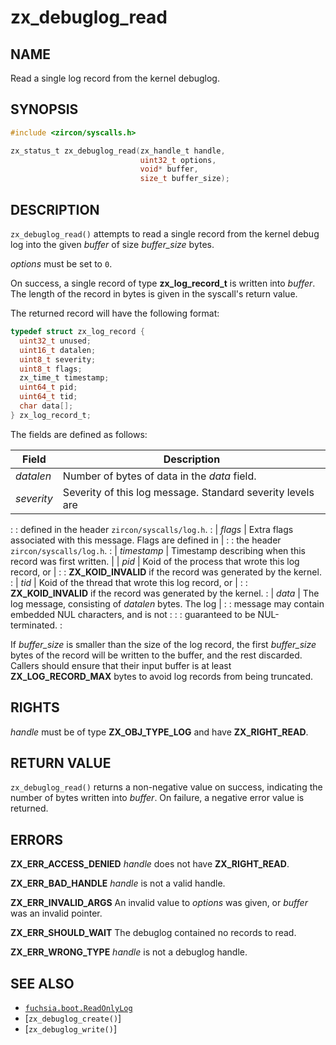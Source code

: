 # zx_debuglog_read

## NAME

<!-- Updated by update-docs-from-fidl, do not edit. -->

Read a single log record from the kernel debuglog.

## SYNOPSIS

<!-- Updated by update-docs-from-fidl, do not edit. -->

```c
#include <zircon/syscalls.h>

zx_status_t zx_debuglog_read(zx_handle_t handle,
                             uint32_t options,
                             void* buffer,
                             size_t buffer_size);
```

## DESCRIPTION

`zx_debuglog_read()` attempts to read a single record from the kernel debug
log into the given *buffer* of size *buffer_size* bytes.

*options* must be set to `0`.

On success, a single record of type **zx_log_record_t** is written into
*buffer*. The length of the record in bytes is given in the syscall's
return value.

The returned record will have the following format:

```c
typedef struct zx_log_record {
  uint32_t unused;
  uint16_t datalen;
  uint8_t severity;
  uint8_t flags;
  zx_time_t timestamp;
  uint64_t pid;
  uint64_t tid;
  char data[];
} zx_log_record_t;
```

The fields are defined as follows:

| Field       | Description                                                    |
| ----------- | -------------------------------------------------------------- |
| *datalen*   | Number of bytes of data in the *data* field.                   |
| *severity*  | Severity of this log message. Standard severity levels are     |
:             : defined in the header `zircon/syscalls/log.h`.                 :
| *flags*     | Extra flags associated with this message. Flags are defined in |
:             : the header `zircon/syscalls/log.h`.                            :
| *timestamp* | Timestamp describing when this record was first written.       |
| *pid*       | Koid of the process that wrote this log record, or             |
:             : **ZX_KOID_INVALID** if the record was generated by the kernel. :
| *tid*       | Koid of the thread that wrote this log record, or              |
:             : **ZX_KOID_INVALID** if the record was generated by the kernel. :
| *data*      | The log message, consisting of *datalen* bytes. The log        |
:             : message may contain embedded NUL characters, and is not        :
:             : guaranteed to be NUL-terminated.                               :

If *buffer_size* is smaller than the size of the log record, the first
*buffer_size* bytes of the record will be written to the buffer, and the rest
discarded. Callers should ensure that their input buffer is at least
**ZX_LOG_RECORD_MAX** bytes to avoid log records from being truncated.

## RIGHTS

<!-- Updated by update-docs-from-fidl, do not edit. -->

*handle* must be of type **ZX_OBJ_TYPE_LOG** and have **ZX_RIGHT_READ**.

## RETURN VALUE

`zx_debuglog_read()` returns a non-negative value on success, indicating
the number of bytes written into *buffer*. On failure, a negative error value
is returned.

## ERRORS

**ZX_ERR_ACCESS_DENIED**  *handle* does not have **ZX_RIGHT_READ**.

**ZX_ERR_BAD_HANDLE**  *handle* is not a valid handle.

**ZX_ERR_INVALID_ARGS**  An invalid value to *options* was given, or *buffer*
was an invalid pointer.

**ZX_ERR_SHOULD_WAIT**  The debuglog contained no records to read.

**ZX_ERR_WRONG_TYPE**  *handle* is not a debuglog handle.

## SEE ALSO

 - [`fuchsia.boot.ReadOnlyLog`](https://fuchsia.dev/reference/fidl/fuchsia.boot#ReadOnlyLog)
 - [`zx_debuglog_create()`]
 - [`zx_debuglog_write()`]
